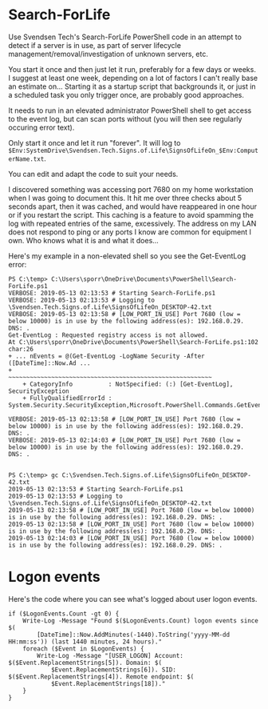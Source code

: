 # Search-ForLife
Use Svendsen Tech's Search-ForLife PowerShell code in an attempt to detect if a server is in use, as part of server lifecycle management/removal/investigation of unknown servers, etc.

You start it once and then just let it run, preferably for a few days or weeks. I suggest at least one week, depending on a lot of factors I can't really base an estimate on... Starting it as a startup script that backgrounds it, or just in a scheduled task you only trigger once, are probably good approaches.

It needs to run in an elevated administrator PowerShell shell to get access to the event log, but can scan ports without (you will then see regularly occuring error text).

Only start it once and let it run "forever". It will log to `$Env:SystemDrive\Svendsen.Tech.Signs.of.Life\SignsOfLifeOn_$Env:ComputerName.txt`.

You can edit and adapt the code to suit your needs.

I discovered something was accessing port 7680 on my home workstation when I was going to document this. It hit me over three checks about 5 seconds apart, then it was cached, and would have reappeared in one hour or if you restart the script. This caching is a feature to avoid spamming the log with repeated entries of the same, excessively. The address on my LAN does not respond to ping or any ports I know are common for equipment I own. Who knows what it is and what it does...

Here's my example in a non-elevated shell so you see the Get-EventLog error:

```
PS C:\temp> C:\Users\sporr\OneDrive\Documents\PowerShell\Search-ForLife.ps1
VERBOSE: 2019-05-13 02:13:53 # Starting Search-ForLife.ps1
VERBOSE: 2019-05-13 02:13:53 # Logging to \Svendsen.Tech.Signs.of.Life\SignsOfLifeOn_DESKTOP-42.txt
VERBOSE: 2019-05-13 02:13:58 # [LOW_PORT_IN_USE] Port 7680 (low = below 10000) is in use by the following address(es): 192.168.0.29. DNS: .
Get-EventLog : Requested registry access is not allowed.
At C:\Users\sporr\OneDrive\Documents\PowerShell\Search-ForLife.ps1:102 char:26
+ ... nEvents = @(Get-EventLog -LogName Security -After ([DateTime]::Now.Ad ...
+                 ~~~~~~~~~~~~~~~~~~~~~~~~~~~~~~~~~~~~~~~~~~~~~~~~~~~~~~~~~
    + CategoryInfo          : NotSpecified: (:) [Get-EventLog], SecurityException
    + FullyQualifiedErrorId : System.Security.SecurityException,Microsoft.PowerShell.Commands.GetEventLogCommand
 
VERBOSE: 2019-05-13 02:13:58 # [LOW_PORT_IN_USE] Port 7680 (low = below 10000) is in use by the following address(es): 192.168.0.29. DNS: .
VERBOSE: 2019-05-13 02:14:03 # [LOW_PORT_IN_USE] Port 7680 (low = below 10000) is in use by the following address(es): 192.168.0.29. DNS: .


PS C:\temp> gc C:\Svendsen.Tech.Signs.of.Life\SignsOfLifeOn_DESKTOP-42.txt
2019-05-13 02:13:53 # Starting Search-ForLife.ps1
2019-05-13 02:13:53 # Logging to \Svendsen.Tech.Signs.of.Life\SignsOfLifeOn_DESKTOP-42.txt
2019-05-13 02:13:58 # [LOW_PORT_IN_USE] Port 7680 (low = below 10000) is in use by the following address(es): 192.168.0.29. DNS: .
2019-05-13 02:13:58 # [LOW_PORT_IN_USE] Port 7680 (low = below 10000) is in use by the following address(es): 192.168.0.29. DNS: .
2019-05-13 02:14:03 # [LOW_PORT_IN_USE] Port 7680 (low = below 10000) is in use by the following address(es): 192.168.0.29. DNS: .
```

# Logon events

Here's the code where you can see what's logged about user logon events.

```
if ($LogonEvents.Count -gt 0) {
    Write-Log -Message "Found $($LogonEvents.Count) logon events since $(
        [DateTime]::Now.AddMinutes(-1440).ToString('yyyy-MM-dd HH:mm:ss')) (last 1440 minutes, 24 hours)."
    foreach ($Event in $LogonEvents) {
        Write-Log -Message "[USER_LOGON] Account: $($Event.ReplacementStrings[5]). Domain: $(
            $Event.ReplacementStrings[6]). SID: $($Event.ReplacementStrings[4]). Remote endpoint: $(
            $Event.ReplacementStrings[18])."
    }
}
```

